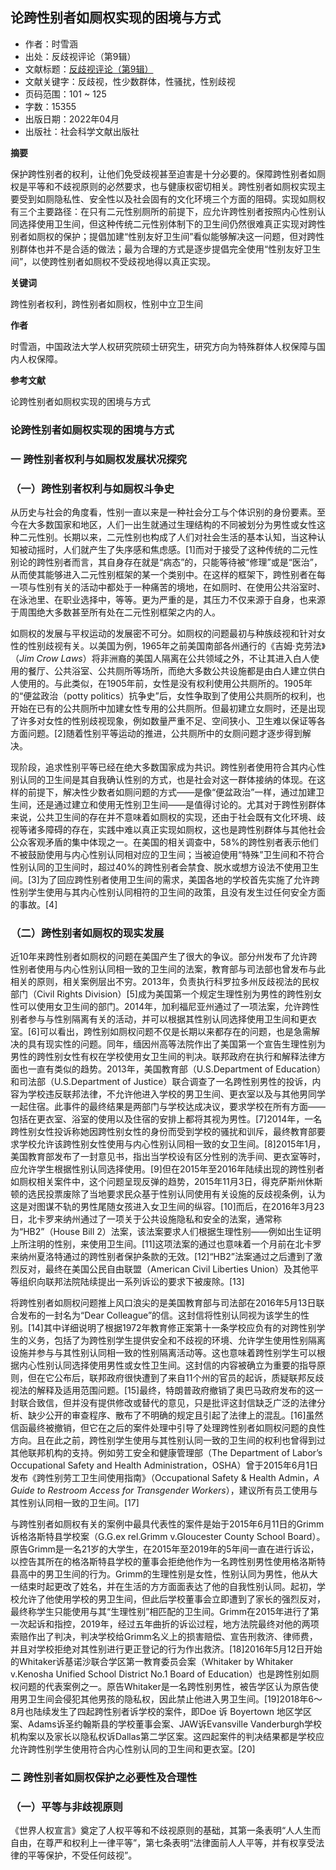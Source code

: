 ## 论跨性别者如厕权实现的困境与方式

-   作者：时雪涵
-   出处：反歧视评论（第9辑）
-   文献标题：[反歧视评论（第9辑）](https://xianxiao.ssap.com.cn/bibliography/1879830.html)
-   文献关键字：反歧视，性少数群体，性骚扰，性别歧视
-   页码范围：101 ~ 125
-   字数：15355
-   出版日期：2022年04月
-   出版社：社会科学文献出版社

**摘要**

保护跨性别者的权利，让他们免受歧视甚至迫害是十分必要的。保障跨性别者如厕权是平等和不歧视原则的必然要求，也与健康权密切相关。跨性别者如厕权实现主要受到如厕隐私性、安全性以及社会固有的文化环境三个方面的阻碍。实现如厕权有三个主要路径：在只有二元性别厕所的前提下，应允许跨性别者按照内心性别认同选择使用卫生间，但这种传统二元性别体制下的卫生间仍然很难真正实现对跨性别者如厕权的保护；提倡加建“性别友好卫生间”看似能够解决这一问题，但对跨性别群体也并不是合适的做法；最为合理的方式是逐步提倡完全使用“性别友好卫生间”，以使跨性别者如厕权不受歧视地得以真正实现。

**关键词**

跨性别者权利，跨性别者如厕权，性别中立卫生间

**作者**

时雪涵，中国政法大学人权研究院硕士研究生，研究方向为特殊群体人权保障与国内人权保障。

**参考文献**

论跨性别者如厕权实现的困境与方式

### 论跨性别者如厕权实现的困境与方式

### 一 跨性别者权利与如厕权发展状况探究

### （一）跨性别者权利与如厕权斗争史

从历史与社会的角度看，性别一直以来是一种社会分工与个体识别的身份要素。至今在大多数国家和地区，人们一出生就通过生理结构的不同被划分为男性或女性这种二元性别。长期以来，二元性别也构成了人们对社会生活的基本认知，当这种认知被动摇时，人们就产生了失序感和焦虑感。\[1\]而对于接受了这种传统的二元性别论的跨性别者而言，其自身存在就是“病态”的，只能等待被“修理”或是“医治”，从而使其能够进入二元性别框架的某一个类别中。在这样的框架下，跨性别者在每一项与性别有关的活动中都处于一种痛苦的境地，在如厕时、在使用公共浴室时、在泳池里、在职业选择中，等等。更为严重的是，其压力不仅来源于自身，也来源于周围绝大多数甚至所有处在二元性别框架之内的人。

如厕权的发展与平权运动的发展密不可分。如厕权的问题最初与种族歧视和针对女性的性别歧视有关。以美国为例，1965年之前美国南部各州通行的《吉姆·克劳法》（_Jim Crow Laws_）将非洲裔的美国人隔离在公共领域之外，不让其进入白人使用的餐厅、公共浴室、公共厕所等场所，而绝大多数公共设施都是由白人建立供白人使用的。与此类似，在1905年前，女性是没有权利使用公共厕所的。1905年的“便盆政治（potty politics）抗争史”后，女性争取到了使用公共厕所的权利，也开始在已有的公共厕所中加建女性专用的公共厕所。但最初建立女厕时，还是出现了许多对女性的性别歧视现象，例如数量严重不足、空间狭小、卫生难以保证等各方面问题。\[2\]随着性别平等运动的推进，公共厕所中的女厕问题才逐步得到解决。

现阶段，追求性别平等已经在绝大多数国家成为共识。跨性别者使用符合其内心性别认同的卫生间是其自我确认性别的方式，也是社会对这一群体接纳的体现。在这样的前提下，解决性少数者如厕问题的方式——是像“便盆政治”一样，通过加建卫生间，还是通过建立和使用无性别卫生间——是值得讨论的。尤其对于跨性别群体来说，公共卫生间的存在并不意味着如厕权的实现，还由于社会既有文化环境、歧视等诸多障碍的存在，实践中难以真正实现如厕权，这也是跨性别群体与其他社会公众客观矛盾的集中体现之一。在美国的相关调查中，58%的跨性别者表示他们不被鼓励使用与内心性别认同相对应的卫生间；当被迫使用“特殊”卫生间和不符合性别认同的卫生间时，超过40%的跨性别者会禁食、脱水或想方设法不使用卫生间。\[3\]为了回应跨性别者使用卫生间的需求，美国各地的学校首先实施了允许跨性别学生使用与其内心性别认同相符的卫生间的政策，且没有发生过任何安全方面的事故。\[4\]

### （二）跨性别者如厕权的现实发展

近10年来跨性别者如厕权的问题在美国产生了很大的争议。部分州发布了允许跨性别者使用与内心性别认同相一致的卫生间的法案，教育部与司法部也曾发布与此相关的原则，相关案例层出不穷。2013年，负责执行科罗拉多州反歧视法的民权部门（Civil Rights Division）\[5\]成为美国第一个规定生理性别为男性的跨性别女性可以使用女卫生间的部门。2014年，加利福尼亚州通过了一项法案，允许跨性别者参与与性别隔离有关的活动，并可以根据其性别认同选择使用卫生间和更衣室。\[6\]可以看出，跨性别如厕权问题不仅是长期以来都存在的问题，也是急需解决的具有现实性的问题。同年，缅因州高等法院作出了美国第一个宣告生理性别为男性的跨性别女性有权在学校使用女卫生间的判决。联邦政府在执行和解释法律方面也一直有类似的趋势。2013年，美国教育部（U.S.Department of Education）和司法部（U.S.Department of Justice）联合调查了一名跨性别男性的投诉，内容为学校违反联邦法律，不允许他进入学校的男卫生间、更衣室以及与其他男同学一起住宿。此事件的最终结果是两部门与学校达成决议，要求学校在所有方面——包括在更衣室、浴室的使用以及住宿的安排上都将其视为男性。\[7\]2014年，一名跨性别女性投诉称她因跨性别女性的身份而受到学校的骚扰和训斥，最终教育部要求学校允许该跨性别女性使用与内心性别认同相一致的女卫生间。\[8\]2015年1月，美国教育部发布了一封意见书，指出当学校设有区分性别的洗手间、更衣室等时，应允许学生根据性别认同选择使用。\[9\]但在2015年至2016年陆续出现的跨性别者如厕权相关案件中，这个问题呈现反弹的趋势，2015年11月3日，得克萨斯州休斯顿的选民投票废除了当地要求民众基于性别认同使用有关设施的反歧视条例，认为这是对图谋不轨的男性尾随女孩进入女卫生间的纵容。\[10\]而后，在2016年3月23日，北卡罗来纳州通过了一项关于公共设施隐私和安全的法案，通常称为“HB2”（House Bill 2）法案，该法案要求人们根据生理性别——例如出生证明上所注明的性别，来使用卫生间。\[11\]这项法案的通过也意味着一个月前在北卡罗来纳州夏洛特通过的跨性别者保护条款的无效。\[12\]“HB2”法案通过之后遭到了激烈反对，最终在美国公民自由联盟（American Civil Liberties Union）及其他平等组织向联邦法院陆续提出一系列诉讼的要求下被废除。\[13\]

将跨性别者如厕权问题推上风口浪尖的是美国教育部与司法部在2016年5月13日联合发布的一封名为“Dear Colleague”的信。这封信将性别认同视为该学生的性别。\[14\]其中详细说明了根据1972年教育修正案第十一条学校应负有的对跨性别学生的义务，包括了为跨性别学生提供安全和不歧视的环境、允许学生使用性别隔离设施并参与与其性别认同相一致的性别隔离活动等。这也意味着跨性别学生可以根据内心性别认同选择使用男性或女性卫生间。这封信的内容被确立为重要的指导原则，但在它公布后，联邦政府很快遭到了来自11个州的官员的起诉，质疑联邦反歧视法的解释及适用范围问题。\[15\]最终，特朗普政府撤销了奥巴马政府发布的这一封联合致信，但并没有提供修改或替代的意见，只是批评这封信缺乏广泛的法律分析、缺少公开的审查程序、散布了不明确的规定且引起了法律上的混乱。\[16\]虽然信函最终被撤销，但它在之后的案件处理中引导了处理跨性别者如厕权问题的良性方向。且在此之前，跨性别学生使用与其性别认同一致的卫生间的权利也曾得到过其他联邦机构的支持。例如劳工安全和健康管理部（The Department of Labor’s Occupational Safety and Health Administration，OSHA）曾于2015年6月1日发布《跨性别劳工卫生间使用指南》（Occupational Safety & Health Admin，_A Guide to Restroom Access for Transgender Workers_），建议所有员工使用与其性别认同相一致的卫生间。\[17\]

与跨性别者如厕权有关的案例中最具代表性的案件是始于2015年6月11日的Grimm诉格洛斯特县学校案（G.G.ex rel.Grimm v.Gloucester County School Board）。原告Grimm是一名21岁的大学生，在2015年至2019年的5年间一直在进行诉讼，以控告其所在的格洛斯特县学校的董事会拒绝他作为一名跨性别男性使用格洛斯特县高中的男卫生间的行为。Grimm的生理性别是女性，性别认同为男性，他从大一结束时起更改了姓名，并在生活的方方面面表达了他的自我性别认同。起初，学校允许了他使用学校的男卫生间，但此后学校董事会立即遭到了家长的强烈反对，最终称学生只能使用与其“生理性别”相匹配的卫生间。Grimm在2015年进行了第一次起诉和指控，2019年，经过五年曲折的诉讼过程，地方法院最终对他的两项索赔作出了判决，判决学校给Grimm名义上的损害赔偿、宣告刑救济、律师费，并且对学校拒绝对其性别进行更正登记的行为作出救济。\[18\]2016年5月12日开始的Whitaker诉基诺沙联合学区第一教育委员会案（Whitaker by Whitaker v.Kenosha Unified School District No.1 Board of Education）也是跨性别如厕权问题的代表案例之一。原告Whitaker是一名跨性别男性，被告学区认为原告使用男卫生间会侵犯其他男孩的隐私权，因此禁止他进入男卫生间。\[19\]2018年6～8月也陆续发生了四起跨性别者诉学校的案件，即Doe 诉 Boyertown 地区学区案、Adams诉圣约翰斯县的学校董事会案、JAW诉Evansville Vanderburgh学校机构案以及家长以隐私权诉Dallas第二学区案。这四起案件的判决结果都是学校应允许跨性别学生使用符合内心性别认同的卫生间和更衣室。\[20\]

### 二 跨性别者如厕权保护之必要性及合理性

### （一）平等与非歧视原则

《世界人权宣言》奠定了人权平等和不歧视原则的基础，其第一条表明“人人生而自由，在尊严和权利上一律平等”，第七条表明“法律面前人人平等，并有权享受法律的平等保护，不受任何歧视”。
